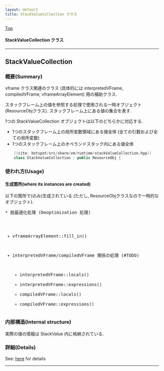 ```yaml
---
layout: default
title: StackValueCollection クラス 
---
```

[Top](../index.html)

#### StackValueCollection クラス 



---
## <a name="noHXIdpwCZ" id="noHXIdpwCZ">StackValueCollection</a>

### 概要(Summary)
vframe クラス関連のクラス (具体的には interpretedVFrame, compiledVFrame, vframeArrayElement) 用の補助クラス.

スタックフレーム上の値を参照する処理で使用される一時オブジェクト(ResourceObjクラス).
スタックフレーム上にある値の集合を表す.

1つの StackValueCollection オブジェクトは以下のどちらかに対応する.

* 1つのスタックフレーム上の局所変数領域にある値全体 (全ての引数および全ての局所変数)
* 1つのスタックフレーム上のオペランドスタック内にある値全体


```cpp
    ((cite: hotspot/src/share/vm/runtime/stackValueCollection.hpp))
    class StackValueCollection : public ResourceObj {
```

### 使われ方(Usage)
#### 生成箇所(where its instances are created)
以下の箇所で(のみ)生成されている
(ただし, ResourceObjクラスなので一時的なオブジェクト).

<div class="flow-abst"><pre>
* 脱最適化処理 (Deoptimization 処理)

  * vframeArrayElement::fill_in()

* interpretedVFrame/compiledVFrame 関係の処理 (#TODO)

  * interpretedVFrame::locals()
  * interpretedVFrame::expressions()
  * compiledVFrame::locals()
  * compiledVFrame::expressions()
</pre></div>

### 内部構造(Internal structure)
実際の値の情報は StackValue 内に格納されている.




### 詳細(Details)
See: [here](../doxygen/classStackValueCollection.html) for details

---
